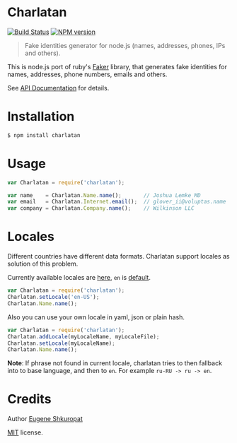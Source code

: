 Charlatan
=========

[![Build Status](https://img.shields.io/travis/nodeca/charlatan/master.svg?style=flat)](https://travis-ci.org/nodeca/charlatan)
[![NPM version](https://img.shields.io/npm/v/charlatan.svg?style=flat)](https://www.npmjs.org/package/charlatan)


> Fake identities generator for node.js (names, addresses, phones, IPs and others).

This is node.js port of ruby's [Faker](https://github.com/stympy/faker) library,
that generates fake identities for names, addresses, phone numbers, emails and others.

See [API Documentation](http://nodeca.github.com/charlatan) for details.


# Installation

```bash
$ npm install charlatan
```


# Usage

```js
var Charlatan = require('charlatan');

var name    = Charlatan.Name.name();       // Joshua Lemke MD
var email   = Charlatan.Internet.email();  // glover_ii@voluptas.name
var company = Charlatan.Company.name();    // Wilkinson LLC
```


# Locales

Different countries have different data formats. Charlatan support locales as
solution of this problem.

Currently available locales are [here](https://github.com/nodeca/charlatan/tree/master/lib/locales),
`en` is [default](https://github.com/nodeca/charlatan/blob/master/lib/locales/en.yml).

```js
var Charlatan = require('charlatan');
Charlatan.setLocale('en-US');
Charlatan.Name.name();
```

Also you can use your own locale in yaml, json or plain hash.

```js
var Charlatan = require('charlatan');
Charlatan.addLocale(myLocaleName, myLocaleFile);
Charlatan.setLocale(myLocaleName);
Charlatan.Name.name();
```

__Note__: If phrase not found in current locale, charlatan tries to then
fallback into to base language, and then to `en`. For example `ru-RU -> ru -> en`.


# Credits

Author [Eugene Shkuropat](https://github.com/shkuropat)

[MIT](https://raw.github.com/nodeca/charlatan/master/LICENSE) license.
